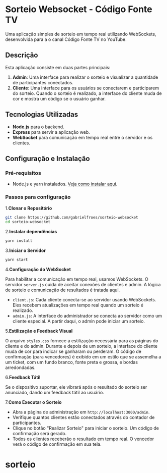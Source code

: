 # Sorteio Websocket - Código Fonte TV

Uma aplicação simples de sorteio em tempo real utilizando WebSockets, desenvolvida para a o canal Código Fonte TV no YouTube.

## Descrição

Esta aplicação consiste em duas partes principais:

1. **Admin**: Uma interface para realizar o sorteio e visualizar a quantidade de participantes conectados.
2. **Cliente**: Uma interface para os usuários se conectarem e participarem do sorteio. Quando o sorteio é realizado, a interface do cliente muda de cor e mostra um código se o usuário ganhar.

## Tecnologias Utilizadas

- **Node.js** para o backend.
- **Express** para servir a aplicação web.
- **WebSocket** para comunicação em tempo real entre o servidor e os clientes.

## Configuração e Instalação

### Pré-requisitos

- Node.js e yarn instalados. [Veja como instalar aqui](https://classic.yarnpkg.com/en/docs/install/).

### Passos para configuração

1.**Clonar o Repositório**

```bash
git clone https://github.com/gabrielfroes/sorteio-websocket
cd sorteio-websocket
```

2.**Instalar dependências**

```bash
yarn install
```

3.**Iniciar o Servidor**

```bash
yarn start
```

4.**Configuração do WebSocket**

Para habilitar a comunicação em tempo real, usamos WebSockets. O servidor `server.js` cuida de aceitar conexões de clientes e admin. A lógica de sorteio e comunicação de resultados é tratada aqui.

- `client.js`: Cada cliente conecta-se ao servidor usando WebSockets. Eles recebem atualizações em tempo real quando um sorteio é realizado.
- `admin.js`: A interface do administrador se conecta ao servidor como um cliente especial. A partir daqui, o admin pode iniciar um sorteio.

5.**Estilização e Feedback Visual**

O arquivo `styles.css` fornece a estilização necessária para as páginas do cliente e do admin. Durante e depois de um sorteio, a interface do cliente muda de cor para indicar se ganharam ou perderam. O código de confirmação (para vencedores) é exibido em um estilo que se assemelha a um ticket, com um fundo branco, fonte preta e grossa, e bordas arredondadas.

6.**Feedback Tátil**

Se o dispositivo suportar, ele vibrará após o resultado do sorteio ser anunciado, dando um feedback tátil ao usuário.

7.**Como Executar o Sorteio**

- Abra a página de administração em `http://localhost:3000/admin`.
- Verifique quantos clientes estão conectados através do contador de participantes.
- Clique no botão "Realizar Sorteio" para iniciar o sorteio. Um código de confirmação será gerado.
- Todos os clientes receberão o resultado em tempo real. O vencedor verá o código de confirmação em sua tela.
# sorteio
